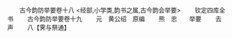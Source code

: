 <!-- { "loadSidebar": true } -->

　　古今韵防举要卷十八
<经部,小学类,韵书之属,古今韵会举要>
　　钦定四库全书
　　古今韵防举要卷十九
　　元　黄公绍　原编
　　熊　忠　　举要
　　去声
　　八【霁与祭通】
